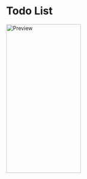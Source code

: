 # Todo List 


<img src="https://github.com/haseeb-pjr/Android_Todo-List/blob/master/todo%20app%20prev.gif" alt="Preview" width="200" height="400">

